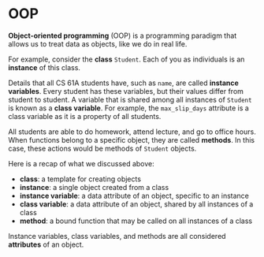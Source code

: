 # OOP

**Object-oriented programming** (OOP) is a programming paradigm that allows us to treat data as objects, like we do in real life.

For example, consider the **class** `Student`. Each of you as individuals is an **instance** of this class.

Details that all CS 61A students have, such as `name`, are called **instance variables**. Every student has these variables, but their values differ from student to student. A variable that is shared among all instances of `Student` is known as a **class variable**. For example, the `max_slip_days` attribute is a class variable as it is a property of all students.

All students are able to do homework, attend lecture, and go to office hours. When functions belong to a specific object, they are called **methods**. In this case, these actions would be methods of `Student` objects.

Here is a recap of what we discussed above:

- **class**: a template for creating objects
- **instance**: a single object created from a class
- **instance variable**: a data attribute of an object, specific to an instance
- **class variable**: a data attribute of an object, shared by all instances of a class
- **method**: a bound function that may be called on all instances of a class

Instance variables, class variables, and methods are all considered **attributes** of an object.